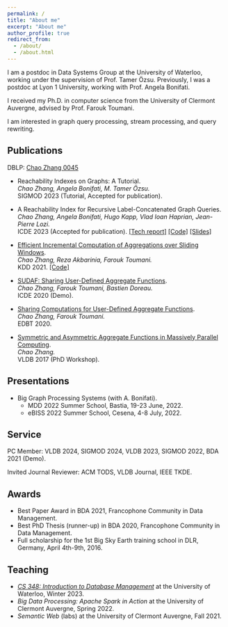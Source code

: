 ```yaml
---
permalink: /
title: "About me"
excerpt: "About me"
author_profile: true
redirect_from: 
  - /about/
  - /about.html
---
```

I am a postdoc in Data Systems Group at the University of Waterloo, working under the supervision of Prof. Tamer Özsu. Previously, I was a postdoc at Lyon 1 University, working with Prof. Angela Bonifati. 

I received my Ph.D. in computer science from the University of Clermont Auvergne, advised by Prof. Farouk Toumani.

I am interested in graph query processing, stream processing, and query rewriting. 

<!-- [CV](./files/resume_en.pdf) -->

Publications
------

DBLP: [Chao Zhang 0045](https://dblp.org/pid/94/3019-45.html)

* Reachability Indexes on Graphs: A Tutorial.\
*Chao Zhang, Angela Bonifati, M. Tamer Özsu.*\
SIGMOD 2023 (Tutorial, Accepted for publication).

* A Reachability Index for Recursive Label-Concatenated Graph Queries.\
*Chao Zhang, Angela Bonifati, Hugo Kapp, Vlad Ioan Haprian, Jean-Pierre Lozi.*\
ICDE 2023 (Accepted for publication). [[Tech report]](https://arxiv.org/abs/2203.08606) [[Code]](https://github.com/g-rpqs/rlc-index) [[Slides]](./files/A_Reachability_Index_for_Recursive_Label-Concatenated_Graph_Queries.pdf)

* [Efficient Incremental Computation of Aggregations over Sliding Windows](https://dl.acm.org/doi/10.1145/3447548.3467360).\
*Chao Zhang, Reza Akbarinia, Farouk Toumani.*\
KDD 2021. [[Code]](https://github.com/chaozhang-db/PBA)

* [SUDAF: Sharing User-Defined Aggregate Functions](https://ieeexplore.ieee.org/document/9101637).\
*Chao Zhang, Farouk Toumani, Bastien Doreau.*\
ICDE 2020 (Demo). 

* [Sharing Computations for User-Defined Aggregate Functions](https://openproceedings.org/2020/conf/edbt/paper_120.pdf).\
*Chao Zhang, Farouk Toumani.*\
EDBT 2020. 

* [Symmetric and Asymmetric Aggregate Functions in Massively Parallel Computing](https://www.vldb.org/2017/cp_phd_workshop.php).\
*Chao Zhang.*\
VLDB 2017 (PhD Workshop).

Presentations
------
* Big Graph Processing Systems (with A. Bonifati). 
  * MDD 2022 Summer School, Bastia, 19-23 June, 2022. 
  * eBISS 2022 Summer School, Cesena, 4-8 July, 2022. 

Service
------
PC Member: VLDB 2024, SIGMOD 2024, VLDB 2023, SIGMOD 2022, BDA 2021 (Demo).

Invited Journal Reviewer: ACM TODS, VLDB Journal, IEEE TKDE.

Awards
------
* Best Paper Award in BDA 2021, Francophone Community in Data Management.
* Best PhD Thesis (runner-up) in BDA 2020, Francophone Community in Data Management.
* Full scholarship for the 1st Big Sky Earth training school in DLR, Germany, April 4th-9th, 2016.

Teaching
------
* *[CS 348: Introduction to Database Management](https://student.cs.uwaterloo.ca/~cs348/outline-w23/)* at the University of Waterloo, Winter 2023.
* *Big Data Processing: Apache Spark in Action* at the University of Clermont Auvergne, Spring 2022.
* *Semantic Web* (labs) at the University of Clermont Auvergne, Fall 2021. 

